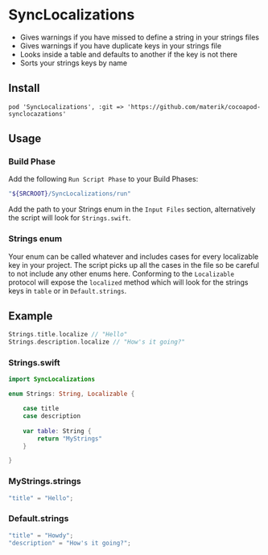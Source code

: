 # SyncLocalizations

* Gives warnings if you have missed to define a string in your strings files
* Gives warnings if you have duplicate keys in your strings file
* Looks inside a table and defaults to another if the key is not there
* Sorts your strings keys by name

## Install

```
pod 'SyncLocalizations', :git => 'https://github.com/materik/cocoapod-synclocazations'
```

## Usage

### Build Phase

Add the following `Run Script Phase` to your Build Phases:

```sh
"${SRCROOT}/SyncLocalizations/run"
```

Add the path to your Strings enum in the `Input Files` section, alternatively the script will look for `Strings.swift`.

### Strings enum

Your enum can be called whatever and includes cases for every localizable key in your project. The script picks up all the cases in the file so be careful to not include any other enums here. Conforming to the `Localizable` protocol will expose the `localized` method which will look for the strings keys in `table` or in `Default.strings`.

## Example

```swift
Strings.title.localize // "Hello"
Strings.description.localize // "How's it going?"
```

### Strings.swift

```swift
import SyncLocalizations

enum Strings: String, Localizable {

    case title
    case description
    
    var table: String {
        return "MyStrings"
    }

}
```

### MyStrings.strings

```swift
"title" = "Hello";
```

### Default.strings

```swift
"title" = "Howdy";
"description" = "How's it going?";
```
